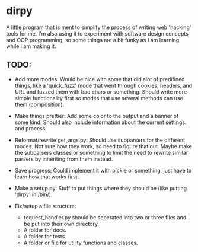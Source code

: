 # dirpy
A little program that is ment to simplify the process of writing web 'hacking' tools for me.
I'm also using it to experiment with software design concepts and OOP programming, so some things are a bit funky as I am learning while I am making it.

## TODO:
* Add more modes:
    Would be nice with some that did alot of predifined things,
    like a 'quick_fuzz' mode that went through cookies, headers, and URL
    and fuzzed them with bad chars or something.
    Should write more simple functionality first so modes that use several
    methods can use them (composition).

* Make things prettier:
    Add some color to the output and a banner of some kind. Should also include 
    information about the current settings. and process.

* Reformat/rewrite get_args.py:
    Should use subparsers for the different modes. Not sure how they work,
    so need to figure that out.
    Maybe make the subparsers classes or something to limit the need to
    rewrite similar parsers by inheriting from them instead.

* Save progress:
    Could implement it with pickle or something, just have to learn how
    that works first.

* Make a setup.py:
    Stuff to put things where they should be (like putting 'dirpy' in /bin/).

* Fix/setup a file structure:
    * request_handler.py should be seperated into two or three files and be put into their own directory.
    * A folder for docs.
    * A folder for tests.
    * A folder or file for utility functions and classes.
    
